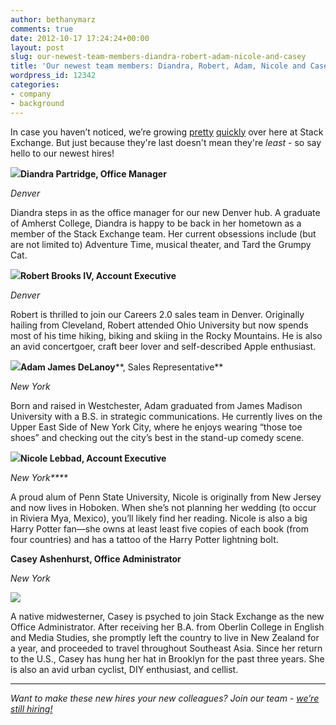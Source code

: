 ```yaml
---
author: bethanymarz
comments: true
date: 2012-10-17 17:24:24+00:00
layout: post
slug: our-newest-team-members-diandra-robert-adam-nicole-and-casey
title: 'Our newest team members: Diandra, Robert, Adam, Nicole and Casey!'
wordpress_id: 12342
categories:
- company
- background
---
```


In case you haven’t noticed, we’re growing [pretty](http://blog.stackoverflow.com/2012/08/stack-exchange-takes-on-denver-welcome-to-our-new-colleagues/) [quickly](http://blog.stackoverflow.com/2012/08/stack-exchange-now-60-valued-associates-strong/) over here at Stack Exchange. But just because they're last doesn't mean they're _least_ - so say hello to our newest hires!

  
[![](http://i.stack.imgur.com/YM6x0.jpg)](http://stackexchange.com/users/1787301/sweetdee)**Diandra Partridge, Office Manager**

_Denver_

Diandra steps in as the office manager for our new Denver hub. A graduate of Amherst College, Diandra is happy to be back in her hometown as a member of the Stack Exchange team. Her current obsessions include (but are not limited to) Adventure Time, musical theater, and Tard the Grumpy Cat.

  
![](http://i.stack.imgur.com/lehth.jpg)**Robert Brooks IV, Account Executive**

_Denver_

Robert is thrilled to join our Careers 2.0 sales team in Denver. Originally hailing from Cleveland, Robert attended Ohio University but now spends most of his time hiking, biking and skiing in the Rocky Mountains. He is also an avid concertgoer, craft beer lover and self-described Apple enthusiast.


  
![](http://i.stack.imgur.com/RHktd.jpg)**Adam James DeLanoy****, Sales Representative**

_New York_

Born and raised in Westchester, Adam graduated from James Madison University with a B.S. in strategic communications. He currently lives on the Upper East Side of New York City, where he enjoys wearing “those toe shoes” and checking out the city’s best in the stand-up comedy scene.

  
![](http://i.stack.imgur.com/zwSps.jpg)**Nicole Lebbad, Account Executive**

_New York****_

A proud alum of Penn State University, Nicole is originally from New Jersey and now lives in Hoboken. When she’s not planning her wedding (to occur in Riviera Mya, Mexico), you’ll likely find her reading. Nicole is also a big Harry Potter fan—she owns at least least five copies of each book (from four countries) and has a tattoo of the Harry Potter lightning bolt.


  
  

**Casey Ashenhurst, Office Administrator**

_New York_

![](http://i.stack.imgur.com/dyvTl.jpg)

A native midwesterner, Casey is psyched to join Stack Exchange as the new Office Administrator. After receiving her B.A. from Oberlin College in English and Media Studies, she promptly left the country to live in New Zealand for a year, and proceeded to travel throughout Southeast Asia. Since her return to the U.S., Casey has hung her hat in Brooklyn for the past three years. She is also an avid urban cyclist, DIY enthusiast, and cellist.



* * *



_Want to make these new hires your new colleagues? Join our team - [we’re still hiring!](http://stackexchange.com/about/hiring)_
